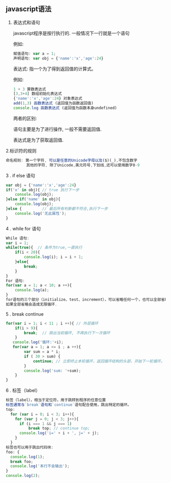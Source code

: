## javascript语法

1. 表达式和语句

   javascript程序是按行执行的. 一般情况下一行就是一个语句

   例如:   

   ```javascript
   赋值语句: var a = 1;
   声明语句: var obj = {'name':'x','age':24}
   ```

   表达式: 指一个为了得到返回值的计算式。

   例如: 

   ```javascript
   1 + 3 算数表达式
   [3,3+4] 数组初始化表达式
   {'name':'x','age':24} 对象表达式
   add(1,3) 函数表达式 (返回值为函数返回值)
   console.log 函数表达式 (返回值为函数本身undefined)
   ```

   两者的区别:

   语句主要是为了进行操作, 一般不需要返回值.

   表达式是为了获取返回值.

2.标识符的规则

```javascript
命名规则: 第一个字符, 可以是任意的Unicode字母以及($)(_),不包含数字
         其他的字符, 除了Unicode,美元符号,下划线,还可以使用数字0-9
```

3 . if  else 语句

```javascript
var obj = {'name':'x','age':24}
if('x' in obj){ // true 执行下一步
    console.log(obj);
}else if('name' in obj){ 
    console.log(obj);
}else {         // 最后所有判断都不符合,执行下一步
    console.log('无此属性');
}
```

4 .  while for 语句

``` javascript
While 语句:
var i = 1;
while(true){  // 条件为true,一直执行
    if(i < 20){
        console.log(i); i = i + 1;
    }else{
        break;
    }
}
For 语句:
for(var a = 1; a < 10; a ++){
    console.log(a);
}
for语句的三个部分（initialize、test、increment），可以省略任何一个，也可以全部省略。
如果全部省略会造成无限循环.
```

5 . break continue

```javascript
for(var i = 1; i < 11 ; i ++){ // 外层循环
    if(i > 9){
        break;  // 跳出当前循环, 不再执行下一次循环
    }
   console.log('循环:'+i); 
   for(var a = 1; a <= i ; a ++){
        var sum = a * i;
        if ( 30 > sum) {
            continue; // 立即终止本轮循环，返回循环结构的头部，开始下一轮循环。
        }
        console.log('sum: '+sum);
    }
}
```

6 . 标签（label）

```javascript
标签（label），相当于定位符，用于跳转到程序的任意位置
标签通常与`break`语句和`continue`语句配合使用，跳出特定的循环。
top:
  for (var i = 0; i < 3; i++){
    for (var j = 0; j < 3; j++){
      if (i === 1 && j === 1) 
          break top; // continue top;
      console.log('i=' + i + ', j=' + j);
    }
  }
标签也可以用于跳出代码块:
foo: {
  console.log(1);
  break foo;
  console.log('本行不会输出');
}
console.log(2);
```

